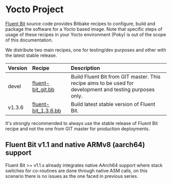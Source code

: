 # Yocto Project

[Fluent Bit](https://fluentbit.io) source code provides Bitbake recipes to configure, build and package the software for a Yocto based image. Note that specific steps of usage of these recipes in your Yocto environment \(Poky\) is out of the scope of this documentation.

We distribute two main recipes, one for testing/dev purposes and other with the latest stable release.

| Version | Recipe | Description |
| :--- | :--- | :--- |
| devel | [fluent-bit\_git.bb](https://github.com/fluent/fluent-bit/blob/master/fluent-bit_git.bb) | Build Fluent Bit from GIT master. This recipe aims to be used for development and testing purposes only. |
| v1.3.6 | [fluent-bit\_1.3.6.bb](https://github.com/fluent/fluent-bit/blob/1.3/fluent-bit_1.3.6.bb) | Build latest stable version of Fluent Bit. |

It's strongly recommended to always use the stable release of Fluent Bit recipe and not the one from GIT master for production deployments.

## Fluent Bit v1.1 and native ARMv8 \(aarch64\) support

Fluent Bit &gt;= v1.1.x already integrates native AArch64 support where stack switches for co-routines are done through native ASM calls, on this scenario there is no issues as the one faced in previous series.

